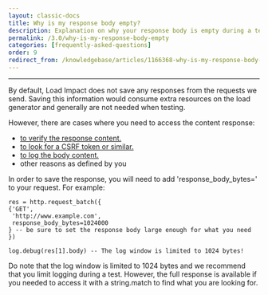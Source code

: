 ```yaml
---
layout: classic-docs
title: Why is my response body empty?
description: Explanation on why your response body is empty during a test
permalink: /3.0/why-is-my-response-body-empty
categories: [frequently-asked-questions]
order: 9
redirect_from: /knowledgebase/articles/1166368-why-is-my-response-body-empty
---
```


***


By default, Load Impact does not save any responses from the requests we send.  Saving this information would consume extra resources on the load generator and generally are not needed when testing.

However, there are cases where you need to access the content response:
- [to verify the response content.](verifying-resource-contents)
- [to look for a CSRF token or similar.](http-requests-with-csrf-viewstate-authenticaion-tokens)
- [to log the body content.](printing-debug-messages)
- other reasons as defined by you

In order to save the response, you will need to add 'response_body_bytes=' to your request.  For example:
```
res = http.request_batch({
{'GET',
 'http://www.example.com',
 response_body_bytes=1024000
} -- be sure to set the response body large enough for what you need
})

log.debug(res[1].body) -- The log window is limited to 1024 bytes!
```

Do note that the log window is limited to 1024 bytes and we recommend that you limit logging during a test.  However, the full response is available if you needed to access it with a string.match to find what you are looking for.
